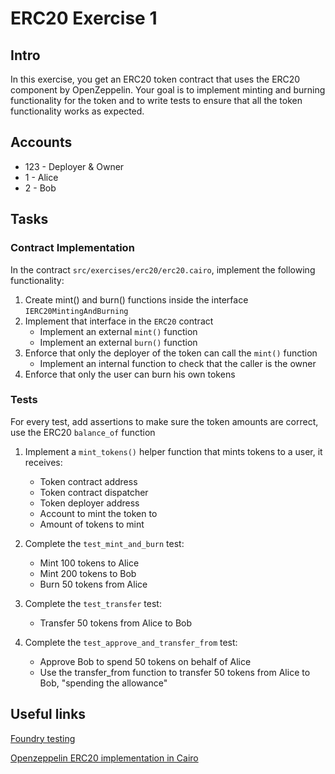 # ERC20 Exercise 1

## Intro

In this exercise, you get an ERC20 token contract that uses the ERC20 component by OpenZeppelin.
Your goal is to implement minting and burning functionality for the token and to write tests to ensure that all the token functionality works as expected.

## Accounts

- 123 - Deployer & Owner
- 1 - Alice
- 2 - Bob

## Tasks

### Contract Implementation

In the contract `src/exercises/erc20/erc20.cairo`, implement the following functionality:

1. Create mint() and burn() functions inside the interface `IERC20MintingAndBurning`
2. Implement that interface in the `ERC20` contract
   - Implement an external `mint()` function
   - Implement an external `burn()` function
3. Enforce that only the deployer of the token can call the `mint()` function
   - Implement an internal function to check that the caller is the owner
4. Enforce that only the user can burn his own tokens

### Tests

For every test, add assertions to make sure the token amounts are correct, use the ERC20 `balance_of` function

1. Implement a `mint_tokens()` helper function that mints tokens to a user, it receives:

   - Token contract address
   - Token contract dispatcher
   - Token deployer address
   - Account to mint the token to
   - Amount of tokens to mint

2. Complete the `test_mint_and_burn` test:

   - Mint 100 tokens to Alice
   - Mint 200 tokens to Bob
   - Burn 50 tokens from Alice

3. Complete the `test_transfer` test:

   - Transfer 50 tokens from Alice to Bob

4. Complete the `test_approve_and_transfer_from` test:
   - Approve Bob to spend 50 tokens on behalf of Alice
   - Use the transfer_from function to transfer 50 tokens from Alice to Bob, "spending the allowance"

## Useful links

[Foundry testing](https://book.starknet.io/ch02-13-foundry-forge.html)

[Openzeppelin ERC20 implementation in Cairo](https://github.com/OpenZeppelin/cairo-contracts/blob/main/src/token/erc20/erc20.cairo)
